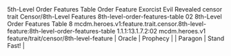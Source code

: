 <ability>
  <name>5th-Level Order Features Table</name>
  <keywords>
    <keyword>Order</keyword>
  </keywords>
  <type>Feature</type>
  <distance>Exorcist</distance>
  <target>Evil Revealed</target>
  <metadata>
    <class>censor</class>
    <feature_type>trait</feature_type>
    <file_dpath>Censor/8th-Level Features</file_dpath>
    <item_id>8th-level-order-features-table</item_id>
    <item_index>02</item_index>
    <item_name>8th-Level Order Features Table</item_name>
    <level>8</level>
    <scc>mcdm.heroes.v1:feature.trait.censor.8th-level-feature:8th-level-order-features-table</scc>
    <scdc>1.1.1:13.1.7.2:02</scdc>
    <source>mcdm.heroes.v1</source>
    <type>feature/trait/censor/8th-level-feature</type>
  </metadata>
  <effects>
    <effect type="mundane">| Oracle   | Prophecy      |
| Paragon  | Stand Fast!   |</effect>
  </effects>
</ability>
